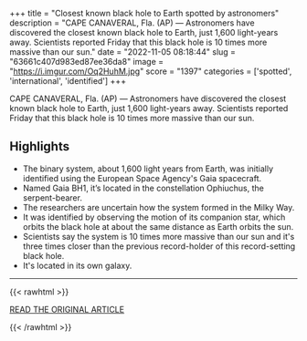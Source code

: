 +++
title = "Closest known black hole to Earth spotted by astronomers"
description = "CAPE CANAVERAL, Fla. (AP) — Astronomers have discovered the closest known black hole to Earth, just 1,600 light-years away.  Scientists reported Friday that this black hole is 10 times more massive than our sun."
date = "2022-11-05 08:18:44"
slug = "63661c407d983ed87ee36da8"
image = "https://i.imgur.com/Oq2HuhM.jpg"
score = "1397"
categories = ['spotted', 'international', 'identified']
+++

CAPE CANAVERAL, Fla. (AP) — Astronomers have discovered the closest known black hole to Earth, just 1,600 light-years away.  Scientists reported Friday that this black hole is 10 times more massive than our sun.

## Highlights

- The binary system, about 1,600 light years from Earth, was initially identified using the European Space Agency's Gaia spacecraft.
- Named Gaia BH1, it’s located in the constellation Ophiuchus, the serpent-bearer.
- The researchers are uncertain how the system formed in the Milky Way.
- It was identified by observing the motion of its companion star, which orbits the black hole at about the same distance as Earth orbits the sun.
- Scientists say the system is 10 times more massive than our sun and it's three times closer than the previous record-holder of this record-setting black hole.
- It's located in its own galaxy.

---

{{< rawhtml >}}
  <p class="article-category">
    <a target="_blank" href="https://apnews.com/article/astronomy-science-black-holes-41b772e9fbf47f369a89fda813a98529?utm_source=ground.news&amp;utm_medium=referral">READ THE ORIGINAL ARTICLE</a>
  </p>
{{< /rawhtml >}}
